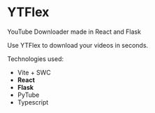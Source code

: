 # YTFlex
YouTube Downloader made in React and Flask

Use YTFlex to download your videos in seconds.

Technologies used:
- Vite + SWC
- __React__
- __Flask__
- PyTube
- Typescript
